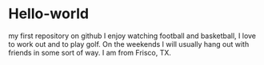 # Hello-world
my first repository on github
I enjoy watching football and basketball,
I love to work out and to play golf.
On the weekends I will usually hang out with friends in some sort of way.
I am from Frisco, TX.
